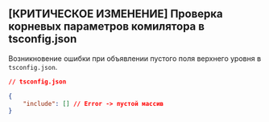 ## [КРИТИЧЕСКОЕ ИЗМЕНЕНИЕ] Проверка корневых параметров комилятора в tsconfig.json

Возникновение ошибки при объявлении пустого поля верхнего уровня в `tsconfig.json`.

`````json
// tsconfig.json

{
    "include": [] // Error -> пустой массив
}
`````
